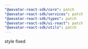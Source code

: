 ```yaml
---
"@aevatar-react-sdk/core": patch
"@aevatar-react-sdk/services": patch
"@aevatar-react-sdk/types": patch
"@aevatar-react-sdk/ui-react": patch
"@aevatar-react-sdk/utils": patch
---
```


style fixed
